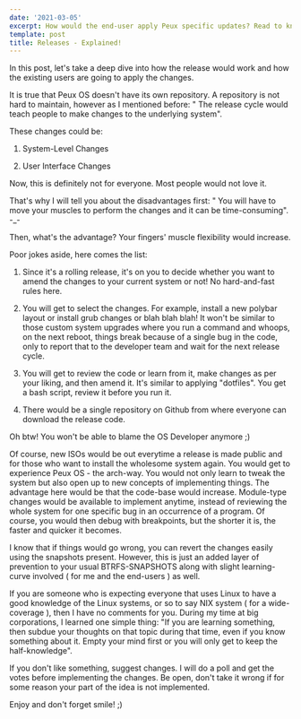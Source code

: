 ```yaml
---
date: '2021-03-05'
excerpt: How would the end-user apply Peux specific updates? Read to know more!
template: post
title: Releases - Explained!
---
```

In this post, let's take a deep dive into how the release would work and how the existing users are going to apply the changes.

It is true that Peux OS doesn't have its own repository. A repository is not hard to maintain, however as I mentioned before: " The release cycle would teach people to make changes to the underlying system".

These changes could be:

1.  System-Level Changes

2.  User Interface Changes

Now, this is definitely not for everyone. Most people would not love it.

That's why I will tell you about the disadvantages first: " You will have to move your muscles to perform the changes and it can be time-consuming".  -\_-

Then, what's the advantage? Your fingers' muscle flexibility would increase.

Poor jokes aside, here comes the list:

1.  Since it's a rolling release, it's on you to decide whether you want to amend the changes to your current system or not! No hard-and-fast rules here.

2.  You will get to select the changes. For example, install a new polybar layout or install grub changes or blah blah blah! It won't be similar to those custom system upgrades where you run a command and whoops, on the next reboot, things break because of a single bug in the code, only to report that to the developer team and wait for the next release cycle.

3.  You will get to review the code or learn from it, make changes as per your liking, and then amend it. It's similar to applying "dotfiles". You get a bash script, review it before you run it.

4.  There would be a single repository on Github from where everyone can download the release code.

Oh btw! You won't be able to blame the OS Developer anymore ;)

Of course, new ISOs would be out everytime a release is made public and for those who want to install the wholesome system again. You would get to experience Peux OS - the arch-way. You would not only learn to tweak the system but also open up to new concepts of implementing things. The advantage here would be that the code-base would increase. Module-type changes would be available to implement anytime, instead of reviewing the whole system for one specific bug in an occurrence of a program. Of course, you would then debug with breakpoints, but the shorter it is, the faster and quicker it becomes.


I know that if things would go wrong, you can revert the changes easily using the snapshots present. However, this is just an added layer of prevention to your usual BTRFS-SNAPSHOTS along with slight learning-curve involved ( for me and the end-users ) as well.

If you are someone who is expecting everyone that uses Linux to have a good knowledge of the Linux systems, or so to say NIX system ( for a wide-coverage ), then I have no comments for you. During my time at big corporations, I learned one simple thing: "If you are learning something, then subdue your thoughts on that topic during that time, even if you know something about it. Empty your mind first or you will only get to keep the half-knowledge".

If you don't like something, suggest changes. I will do a poll and get the votes before implementing the changes. Be open, don't take it wrong if for some reason your part of the idea is not implemented.

Enjoy and don't forget smile! ;)
